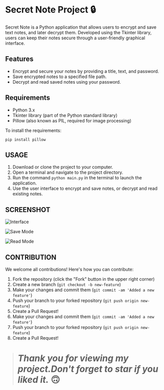 # Secret Note Project 🔒

Secret Note is a Python application that allows users to encrypt and save text notes, and later decrypt them. Developed using the Tkinter library, users can keep their notes secure through a user-friendly graphical interface.

## Features

- Encrypt and secure your notes by providing a title, text, and password.
- Save encrypted notes to a specified file path.
- Decrypt and read saved notes using your password.

## Requirements

- Python 3.x
- Tkinter library (part of the Python standard library)
- Pillow (also known as PIL, required for image processing)

To install the requirements:

```
pip install pillow
```

## USAGE

1. Download or clone the project to your computer.
2. Open a terminal and navigate to the project directory.
3. Run the command `python main.py` in the terminal to launch the application.
4. Use the user interface to encrypt and save notes, or decrypt and read existing notes.

## SCREENSHOT

![Interface](https://github.com/muhammedmustafageldi/My-Design-Files/blob/main/Screnshots/SecretNotes/1.png)

![Save Mode](https://github.com/muhammedmustafageldi/My-Design-Files/blob/main/Screnshots/SecretNotes/2.png)

![Read Mode](https://github.com/muhammedmustafageldi/My-Design-Files/blob/main/Screnshots/SecretNotes/3.png)

## CONTRIBUTION

We welcome all contributions! Here's how you can contribute:

1. Fork the repository (click the "Fork" button in the upper right corner)
2. Create a new branch (`git checkout -b new-feature`)
3. Make your changes and commit them (`git commit -am 'Added a new feature'`)
4. Push your branch to your forked repository (`git push origin new-feature`)
5. Create a Pull Request!
3. Make your changes and commit them (`git commit -am 'Added a new feature'`)
4. Push your branch to your forked repository (`git push origin new-feature`)
5. Create a Pull Request!


> # *Thank you for viewing my project.Don't forget to star if you liked it.* 🙃
